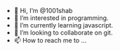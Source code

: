 - 👋 Hi, I’m @1001shab
- 👀 I’m interested in programming.
- 🌱 I’m currently learning javascript.
- 💞️ I’m looking to collaborate on git.
- 📫 How to reach me to ...

<!---
1001shab/1001shab is a ✨ special ✨ repository because its `README.md` (this file) appears on your GitHub profile.
You can click the Preview link to take a look at your changes.
--->
